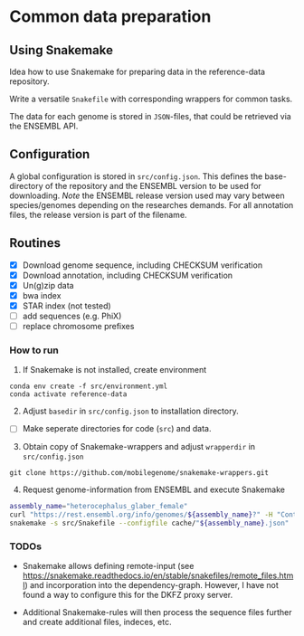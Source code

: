 # Common data preparation

## Using Snakemake 

Idea how to use Snakemake for preparing data in the reference-data repository. 

Write a versatile `Snakefile` with corresponding wrappers for common tasks. 

The data for each genome is stored in `JSON`-files, that could be retrieved via the ENSEMBL API. 

## Configuration

A global configuration is stored in `src/config.json`.
This defines the base-directory of the repository and the ENSEMBL version to be used for downloading.
*Note* the ENSEMBL release version used may vary between species/genomes depending on the researches demands. For all annotation files, the release version is part of the filename. 

## Routines

 - [x] Download genome sequence, including CHECKSUM verification 
 - [x] Download annotation, including CHECKSUM verification 
 - [x] Un(g)zip data
 - [x] bwa index 
 - [x] STAR index (not tested)
 - [ ] add sequences (e.g. PhiX)        
 - [ ] replace chromosome prefixes
   
### How to run

1. If Snakemake is not installed, create environment
```
conda env create -f src/environment.yml
conda activate reference-data
```
2. Adjust `basedir` in `src/config.json` to installation directory. 
 - [ ] Make seperate directories for code (`src`) and data. 
 
3. Obtain copy of Snakemake-wrappers and adjust `wrapperdir` in `src/config.json`
```
git clone https://github.com/mobilegenome/snakemake-wrappers.git
```
4. Request genome-information from ENSEMBL and execute Snakemake
```bash
assembly_name="heterocephalus_glaber_female"
curl "https://rest.ensembl.org/info/genomes/${assembly_name}?" -H "Content-type:application/json" > cache/"${assembly_name}.json" 
snakemake -s src/Snakefile --configfile cache/"${assembly_name}.json"  
```

 

### TODOs
- Snakemake allows defining remote-input (see https://snakemake.readthedocs.io/en/stable/snakefiles/remote_files.html) and incorporation into the dependency-graph. 
However, I have not found a way to configure this for the DKFZ proxy server. 

- Additional Snakemake-rules will then process the sequence files further and create additional files, indeces, etc.
  
